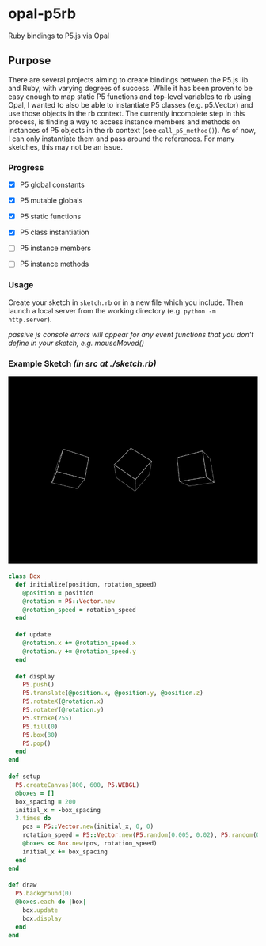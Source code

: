 # opal-p5rb
Ruby bindings to P5.js via Opal

## Purpose

There are several projects aiming to create bindings between the P5.js lib and Ruby, with varying degrees of success.  While it has been proven to be easy enough to map static P5 functions and top-level variables to rb using Opal, I wanted to also be able to instantiate P5 classes (e.g. p5.Vector) and use those objects in the rb context.  The currently incomplete step in this process, is finding a way to access instance members and methods on instances of P5 objects in the rb context (see `call_p5_method()`).  As of now, I can only instantiate them and pass around the references.  For many sketches, this may not be an issue.

### Progress

- [x] P5 global constants

- [x] P5 mutable globals

- [x] P5 static functions

- [x] P5 class instantiation

- [ ] P5 instance members

- [ ] P5 instance methods

### Usage

Create your sketch in `sketch.rb` or in a new file which you include.  Then launch a local server from the working directory (e.g. `python -m http.server`).

_passive js console errors will appear for any event functions that you don't define in your sketch, e.g. mouseMoved()_

### Example Sketch _(in src at ./sketch.rb)_

![cubes](./sketch.gif)

```ruby
class Box
  def initialize(position, rotation_speed)
    @position = position
    @rotation = P5::Vector.new
    @rotation_speed = rotation_speed
  end

  def update
    @rotation.x += @rotation_speed.x
    @rotation.y += @rotation_speed.y
  end

  def display
    P5.push()
    P5.translate(@position.x, @position.y, @position.z)
    P5.rotateX(@rotation.x)
    P5.rotateY(@rotation.y)
    P5.stroke(255)
    P5.fill(0)
    P5.box(80)
    P5.pop()
  end
end

def setup
  P5.createCanvas(800, 600, P5.WEBGL)
  @boxes = []
  box_spacing = 200
  initial_x = -box_spacing
  3.times do
    pos = P5::Vector.new(initial_x, 0, 0)
    rotation_speed = P5::Vector.new(P5.random(0.005, 0.02), P5.random(0.005, 0.02), 0)
    @boxes << Box.new(pos, rotation_speed)
    initial_x += box_spacing
  end
end

def draw
  P5.background(0)
  @boxes.each do |box|
    box.update
    box.display
  end
end
```

